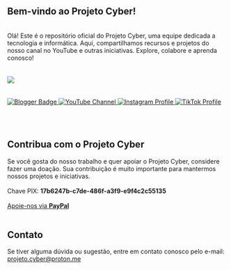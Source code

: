 ## Bem-vindo ao Projeto Cyber!
<br>
Olá! Este é o repositório oficial do Projeto Cyber, uma equipe dedicada a tecnologia e informática. Aqui, compartilhamos recursos e projetos do nosso canal no YouTube e outras iniciativas. Explore, colabore e aprenda conosco!
<br><br><br>
<picture>
  <source
    srcset="https://github-readme-stats.vercel.app/api?username=projetocyber&show_icons=true&theme=dark"
    media="(prefers-color-scheme: dark)"
  />
  <source
    srcset="https://github-readme-stats.vercel.app/api?username=projetocyber&show_icons=true"
    media="(prefers-color-scheme: light), (prefers-color-scheme: no-preference)"
  />
  <img src="https://github-readme-stats.vercel.app/api?username=anuraghazra&show_icons=true" />
</picture>
<br><br><br>
<div align="left">
    <a href="https://www.projetocyber.info" target="_blank">
        <img src="https://img.shields.io/badge/Blogger-FF5722?style=for-the-badge&logo=blogger&logoColor=white" alt="Blogger Badge">
    </a>      
    <a href="https://www.youtube.com/@projeto_cyber" target="_blank">
        <img src="https://img.shields.io/badge/YouTube-FF0000?style=for-the-badge&logo=youtube&logoColor=white" alt="YouTube Channel">
    </a>        
    <a href="https://www.instagram.com/projeto.cyber" target="_blank">
        <img src="https://img.shields.io/badge/Instagram-E4405F?style=for-the-badge&logo=instagram&logoColor=white" alt="Instagram Profile">
     <a href="https://www.tiktok.com/@projeto.cyber" target="_blank">
        <img src="https://img.shields.io/badge/TikTok-000000?style=for-the-badge&logo=tiktok&logoColor=white" alt="TikTok Profile">
    </a>          
</div>

<br><br>
## Contribua com o Projeto Cyber
Se você gosta do nosso trabalho e quer apoiar o Projeto Cyber, considere fazer uma doação. Sua contribuição é muito importante para mantermos nossos projetos e iniciativas.<br>
<br>
Chave PIX: **17b6247b-c7de-486f-a3f9-e9f4c2c55135**
<br><br>
<a href="https://www.paypal.com/donate/?hosted_button_id=BYAVMMDUSZ83A" target="_blank">
    Apoie-nos via <strong>PayPal</strong>
</a>
<br><br>
## Contato
Se tiver alguma dúvida ou sugestão, entre em contato conosco pelo e-mail: [projeto.cyber@proton.me](mailto:projeto.cyber@proton.me)
